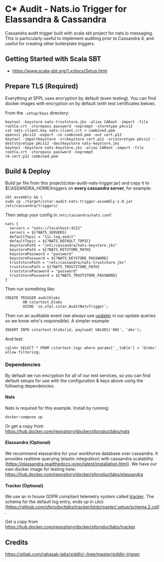 # C* Audit - Nats.io Trigger for Elassandra & Cassandra

Cassandra audit trigger built with scala sbt project for nats.io messaging. This is particularly useful to implement auditing prior to Cassandra 4, and useful for creating other boilerplate triggers.

## Getting Started with Scala SBT
* https://www.scala-sbt.org/1.x/docs/Setup.html

## Prepare TLS (Required)

Everything at SFPL uses encryption by default (even testing). You can find docker images with encryption on by default (with test certificates below).

From the ```.setup/keys``` directory:
```
keytool -keystore nats-truststore.jks -alias CARoot -import -file rootCa.crt -storepass password -noprompt -storetype pkcs12
cat nats-client.key nats-client.crt > combined.pem
openssl pkcs12 -export -in combined.pem -out cert.p12
keytool -importkeystore -srckeystore cert.p12 -srcstoretype pkcs12 -deststoretype pkcs12 -destkeystore nats-keystore.jks
keytool -keystore nats-keystore.jks -alias CARoot -import -file rootCa.crt -storepass password -noprompt
rm cert.p12 combined.pem
```

## Build & Deploy

Build jar file from this project(cstar-audit-nats-trigger.jar) and copy it to $CASSANDRA_HOME/triggers on **every cassandra server**, for example:

```
sbt assembly && \
sudo cp ./target/cstar-audit-nats-trigger-assembly-1.0.jar /etc/cassandra/triggers/
```
Then setup your config in ```/etc/cassandra/nats.conf```:
```
nats {
  servers = "nats://localhost:4222"
  servers = ${?NATS_SERVERS}
  defaultTopic = "tic.log.audit"
  defaultTopic = ${?NATS_DEFAULT_TOPIC}
  keystorePath = "/etc/cassandra/nats-keystore.jks"
  keystorePath = ${?NATS_KEYSTORE_PATH}
  keystorePassword = "password"
  keystorePassword = ${?NATS_KEYSTORE_PASSWORD}
  truststorePath = "/etc/cassandra/nats-truststore.jks"
  truststorePath = ${?NATS_TRUSTSTORE_PATH}
  truststorePassword = "password"
  truststorePassword = ${?NATS_TRUSTSTORE_PASSWORD}  
}
```

Then run something like:
```
CREATE TRIGGER auditblobs
        ON cstartest.blobs
        USING 'io.sfpl.cstar.AuditNatsTrigger';
```

Then run an auditable event (we always use [updater](https://github.com/sfproductlabs/tracker/blob/eafe7f90b1b740abe2a3a9324574491c27f5da99/.setup/schema.2.cql#L374) in our update queries so we know who's responsible). A simpler example:
```
INSERT INTO cstartest.blobs(id, payload) VALUES('001', 'dev');
```

And test:
```
cqlsh> SELECT * FROM cstartest.logs where params['__table'] = 'blobs' allow filtering;
```

### Dependencies

By default we run encryption for all of our test services, so you can find default setups for use with the configuration & keys above using the following dependencies.

#### Nats

Nats is required for this example. Install by running:

```
docker-compose up
```

Or get a copy from https://hub.docker.com/repository/docker/sfproductlabs/nats

#### Elassandra (Optional)

We recommend elassandra for your workhorse database over cassandra. It provides realtime querying (elastic integration) with cassandra scalability (https://elassandra.readthedocs.io/en/latest/installation.html). We have our own docker image for testing here: https://hub.docker.com/repository/docker/sfproductlabs/elassandra

#### Tracker (Optional)

We use an in house GDPR compliant telemetry system called [tracker](https://github.com/sfproductlabs/tracker). The schema for the default log entry, ends up in ```LOGS``` (https://github.com/sfproductlabs/tracker/blob/master/.setup/schema.2.cql).

Get a copy from https://hub.docker.com/repository/docker/sfproductlabs/tracker

## Credits

https://gitlab.com/rahasak-labs/siddhi/-/tree/master/siddhi-trigger
